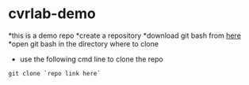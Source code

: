 # cvrlab-demo
*this is a demo repo
*create a repository 
*download git bash from [here](https://git-scm.com/downloads)
*open git bash in the directory where to clone
  * use the following cmd line to clone the repo
```
git clone `repo link here`
```
